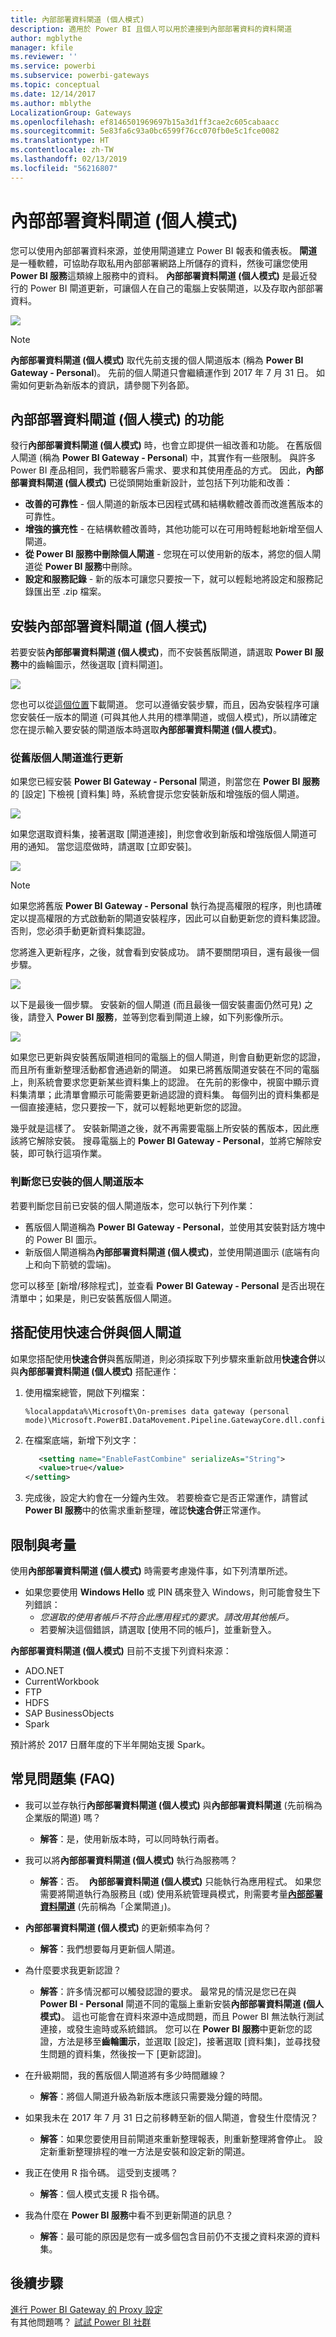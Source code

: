 ```yaml
---
title: 內部部署資料閘道 (個人模式)
description: 適用於 Power BI 且個人可以用於連接到內部部署資料的資料閘道
author: mgblythe
manager: kfile
ms.reviewer: ''
ms.service: powerbi
ms.subservice: powerbi-gateways
ms.topic: conceptual
ms.date: 12/14/2017
ms.author: mblythe
LocalizationGroup: Gateways
ms.openlocfilehash: ef8146501969697b15a3d1ff3cae2c605cabaacc
ms.sourcegitcommit: 5e83fa6c93a0bc6599f76cc070fb0e5c1fce0082
ms.translationtype: HT
ms.contentlocale: zh-TW
ms.lasthandoff: 02/13/2019
ms.locfileid: "56216807"
---
```

# <a name="on-premises-data-gateway-personal-mode"></a>內部部署資料閘道 (個人模式)
您可以使用內部部署資料來源，並使用閘道建立 Power BI 報表和儀表板。 **閘道**是一種軟體，可協助存取私用內部部署網路上所儲存的資料，然後可讓您使用 **Power BI 服務**這類線上服務中的資料。 **內部部署資料閘道 (個人模式)** 是最近發行的 Power BI 閘道更新，可讓個人在自己的電腦上安裝閘道，以及存取內部部署資料。

![](media/service-gateway-personal-mode/gateway-personal-mode_00.png)

> [!NOTE]
> **內部部署資料閘道 (個人模式)** 取代先前支援的個人閘道版本 (稱為 **Power BI Gateway - Personal**)。 先前的個人閘道只會繼續運作到 2017 年 7 月 31 日。 如需如何更新為新版本的資訊，請參閱下列各節。
> 
> 

## <a name="features-of-the-on-premises-data-gateway-personal-mode"></a>內部部署資料閘道 (個人模式) 的功能
發行**內部部署資料閘道 (個人模式)** 時，也會立即提供一組改善和功能。 在舊版個人閘道 (稱為 **Power BI Gateway - Personal**) 中，其實作有一些限制。 與許多 Power BI 產品相同，我們聆聽客戶需求、要求和其使用產品的方式。 因此，**內部部署資料閘道 (個人模式)** 已從頭開始重新設計，並包括下列功能和改善：

* **改善的可靠性** - 個人閘道的新版本已因程式碼和結構軟體改善而改進舊版本的可靠性。
* **增強的擴充性** - 在結構軟體改善時，其他功能可以在可用時輕鬆地新增至個人閘道。
* **從 Power BI 服務中刪除個人閘道** - 您現在可以使用新的版本，將您的個人閘道從 **Power BI 服務**中刪除。
* **設定和服務記錄** - 新的版本可讓您只要按一下，就可以輕鬆地將設定和服務記錄匯出至 .zip 檔案。

## <a name="installing-on-premises-data-gateway-personal-mode"></a>安裝內部部署資料閘道 (個人模式)
若要安裝**內部部署資料閘道 (個人模式)**，而不安裝舊版閘道，請選取 **Power BI 服務**中的齒輪圖示，然後選取 [資料閘道]。

![](media/service-gateway-personal-mode/gateway-personal-mode_02.png)

您也可以從[這個位置](https://go.microsoft.com/fwlink/?LinkId=820925&clcid=0x409)下載閘道。 您可以遵循安裝步驟，而且，因為安裝程序可讓您安裝任一版本的閘道 (可與其他人共用的標準閘道，或個人模式)，所以請確定您在提示輸入要安裝的閘道版本時選取**內部部署資料閘道 (個人模式)**。

### <a name="updating-from-the-previous-personal-gateway"></a>從舊版個人閘道進行更新
如果您已經安裝 **Power BI Gateway - Personal** 閘道，則當您在 **Power BI 服務**的 [設定] 下檢視 [資料集] 時，系統會提示您安裝新版和增強版的個人閘道。

![](media/service-gateway-personal-mode/gateway-personal-mode_03.png)

如果您選取資料集，接著選取 [閘道連接]，則您會收到新版和增強版個人閘道可用的通知。 當您這麼做時，請選取 [立即安裝]。

![](media/service-gateway-personal-mode/gateway-personal-mode_04.png)

> [!NOTE]
> 如果您將舊版 **Power BI Gateway - Personal** 執行為提高權限的程序，則也請確定以提高權限的方式啟動新的閘道安裝程序，因此可以自動更新您的資料集認證。 否則，您必須手動更新資料集認證。
> 
> 

您將進入更新程序，之後，就會看到安裝成功。 請不要關閉項目，還有最後一個步驟。

![](media/service-gateway-personal-mode/gateway-personal-mode_05.png)

以下是最後一個步驟。 安裝新的個人閘道 (而且最後一個安裝畫面仍然可見) 之後，請登入 **Power BI 服務**，並等到您看到閘道上線，如下列影像所示。

![](media/service-gateway-personal-mode/gateway-personal-mode_06.png)

如果您已更新與安裝舊版閘道相同的電腦上的個人閘道，則會自動更新您的認證，而且所有重新整理活動都會通過新的閘道。 如果已將舊版閘道安裝在不同的電腦上，則系統會要求您更新某些資料集上的認證。 在先前的影像中，視窗中顯示資料集清單；此清單會顯示可能需要更新過認證的資料集。 每個列出的資料集都是一個直接連結，您只要按一下，就可以輕鬆地更新您的認證。

幾乎就是這樣了。 安裝新閘道之後，就不再需要電腦上所安裝的舊版本，因此應該將它解除安裝。 搜尋電腦上的 **Power BI Gateway - Personal**，並將它解除安裝，即可執行這項作業。

### <a name="determining-which-version-of-the-personal-gateway-you-have-installed"></a>判斷您已安裝的個人閘道版本
若要判斷您目前已安裝的個人閘道版本，您可以執行下列作業：

* 舊版個人閘道稱為 **Power BI Gateway - Personal**，並使用其安裝對話方塊中的 Power BI 圖示。
* 新版個人閘道稱為**內部部署資料閘道 (個人模式)**，並使用閘道圖示 (底端有向上和向下箭號的雲端)。

您可以移至 [新增/移除程式]，並查看 **Power BI Gateway - Personal** 是否出現在清單中；如果是，則已安裝舊版個人閘道。

## <a name="using-fast-combine-with-the-personal-gateway"></a>搭配使用快速合併與個人閘道
如果您搭配使用**快速合併**與舊版閘道，則必須採取下列步驟來重新啟用**快速合併**以與**內部部署資料閘道 (個人模式)** 搭配運作：

1. 使用檔案總管，開啟下列檔案：
   
   ```
   %localappdata%\Microsoft\On-premises data gateway (personal mode)\Microsoft.PowerBI.DataMovement.Pipeline.GatewayCore.dll.config
   ```
2. 在檔案底端，新增下列文字：
   
    ```xml
       <setting name="EnableFastCombine" serializeAs="String">
       <value>true</value>
    </setting>
    ```
3. 完成後，設定大約會在一分鐘內生效。 若要檢查它是否正常運作，請嘗試 **Power BI 服務**中的依需求重新整理，確認**快速合併**正常運作。

## <a name="limitations-and-considerations"></a>限制與考量
使用**內部部署資料閘道 (個人模式)** 時需要考慮幾件事，如下列清單所述。

* 如果您要使用 **Windows Hello** 或 PIN 碼來登入 Windows，則可能會發生下列錯誤： 
  * *您選取的使用者帳戶不符合此應用程式的要求。請改用其他帳戶。*
  * 若要解決這個錯誤，請選取 [使用不同的帳戶]，並重新登入。 

**內部部署資料閘道 (個人模式)** 目前不支援下列資料來源：

* ADO.NET 
* CurrentWorkbook
* FTP
* HDFS
* SAP BusinessObjects         
* Spark

預計將於 2017 日曆年度的下半年開始支援 Spark。

## <a name="frequently-asked-questions-faq"></a>常見問題集 (FAQ)
* 我可以並存執行**內部部署資料閘道 (個人模式)** 與**內部部署資料閘道** (先前稱為企業版的閘道) 嗎？
  
  * **解答**：是，使用新版本時，可以同時執行兩者。
* 我可以將**內部部署資料閘道 (個人模式)** 執行為服務嗎？
  
  * **解答**：否。  **內部部署資料閘道 (個人模式)** 只能執行為應用程式。 如果您需要將閘道執行為服務且 (或) 使用系統管理員模式，則需要考量[**內部部署資料閘道**](service-gateway-onprem.md) (先前稱為「企業閘道」)。
* **內部部署資料閘道 (個人模式)** 的更新頻率為何？
  
  * **解答**：我們想要每月更新個人閘道。
* 為什麼要求我更新認證？
  
  * **解答**：許多情況都可以觸發認證的要求。 最常見的情況是您已在與 **Power BI - Personal** 閘道不同的電腦上重新安裝**內部部署資料閘道 (個人模式)**。 這也可能會在資料來源中造成問題，而且 Power BI 無法執行測試連接，或發生逾時或系統錯誤。 您可以在 **Power BI 服務**中更新您的認證，方法是移至**齒輪圖示**，並選取 [設定]，接著選取 [資料集]，並尋找發生問題的資料集，然後按一下 [更新認證]。
* 在升級期間，我的舊版個人閘道將有多少時間離線？
  
  * **解答**：將個人閘道升級為新版本應該只需要幾分鐘的時間。 
* 如果我未在 2017 年 7 月 31 日之前移轉至新的個人閘道，會發生什麼情況？
  
  * **解答**：如果您要使用目前閘道來重新整理報表，則重新整理將會停止。 設定新重新整理排程的唯一方法是安裝和設定新的閘道。
* 我正在使用 R 指令碼。 這受到支援嗎？
  
  * **解答**：個人模式支援 R 指令碼。
* 我為什麼在 **Power BI 服務**中看不到更新閘道的訊息？
  
  * **解答**：最可能的原因是您有一或多個包含目前仍不支援之資料來源的資料集。

## <a name="next-steps"></a>後續步驟
[進行 Power BI Gateway 的 Proxy 設定](service-gateway-proxy.md)  
有其他問題嗎？ [試試 Power BI 社群](http://community.powerbi.com/)

